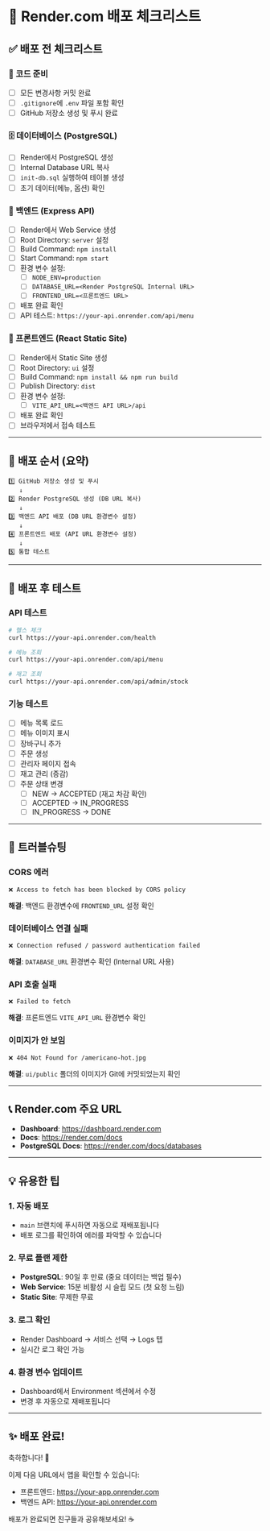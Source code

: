 # 🚀 Render.com 배포 체크리스트

## ✅ 배포 전 체크리스트

### 📝 코드 준비
- [ ] 모든 변경사항 커밋 완료
- [ ] `.gitignore`에 `.env` 파일 포함 확인
- [ ] GitHub 저장소 생성 및 푸시 완료

### 🗄️ 데이터베이스 (PostgreSQL)
- [ ] Render에서 PostgreSQL 생성
- [ ] Internal Database URL 복사
- [ ] `init-db.sql` 실행하여 테이블 생성
- [ ] 초기 데이터(메뉴, 옵션) 확인

### 🔧 백엔드 (Express API)
- [ ] Render에서 Web Service 생성
- [ ] Root Directory: `server` 설정
- [ ] Build Command: `npm install`
- [ ] Start Command: `npm start`
- [ ] 환경 변수 설정:
  - [ ] `NODE_ENV=production`
  - [ ] `DATABASE_URL=<Render PostgreSQL Internal URL>`
  - [ ] `FRONTEND_URL=<프론트엔드 URL>`
- [ ] 배포 완료 확인
- [ ] API 테스트: `https://your-api.onrender.com/api/menu`

### 🎨 프론트엔드 (React Static Site)
- [ ] Render에서 Static Site 생성
- [ ] Root Directory: `ui` 설정
- [ ] Build Command: `npm install && npm run build`
- [ ] Publish Directory: `dist`
- [ ] 환경 변수 설정:
  - [ ] `VITE_API_URL=<백엔드 API URL>/api`
- [ ] 배포 완료 확인
- [ ] 브라우저에서 접속 테스트

---

## 🔄 배포 순서 (요약)

```
1️⃣ GitHub 저장소 생성 및 푸시
   ↓
2️⃣ Render PostgreSQL 생성 (DB URL 복사)
   ↓
3️⃣ 백엔드 API 배포 (DB URL 환경변수 설정)
   ↓
4️⃣ 프론트엔드 배포 (API URL 환경변수 설정)
   ↓
5️⃣ 통합 테스트
```

---

## 🧪 배포 후 테스트

### API 테스트
```bash
# 헬스 체크
curl https://your-api.onrender.com/health

# 메뉴 조회
curl https://your-api.onrender.com/api/menu

# 재고 조회
curl https://your-api.onrender.com/api/admin/stock
```

### 기능 테스트
- [ ] 메뉴 목록 로드
- [ ] 메뉴 이미지 표시
- [ ] 장바구니 추가
- [ ] 주문 생성
- [ ] 관리자 페이지 접속
- [ ] 재고 관리 (증감)
- [ ] 주문 상태 변경
  - [ ] NEW → ACCEPTED (재고 차감 확인)
  - [ ] ACCEPTED → IN_PROGRESS
  - [ ] IN_PROGRESS → DONE

---

## 🐛 트러블슈팅

### CORS 에러
```
❌ Access to fetch has been blocked by CORS policy
```
**해결**: 백엔드 환경변수에 `FRONTEND_URL` 설정 확인

### 데이터베이스 연결 실패
```
❌ Connection refused / password authentication failed
```
**해결**: `DATABASE_URL` 환경변수 확인 (Internal URL 사용)

### API 호출 실패
```
❌ Failed to fetch
```
**해결**: 프론트엔드 `VITE_API_URL` 환경변수 확인

### 이미지가 안 보임
```
❌ 404 Not Found for /americano-hot.jpg
```
**해결**: `ui/public` 폴더의 이미지가 Git에 커밋되었는지 확인

---

## 📞 Render.com 주요 URL

- **Dashboard**: https://dashboard.render.com
- **Docs**: https://render.com/docs
- **PostgreSQL Docs**: https://render.com/docs/databases

---

## 💡 유용한 팁

### 1. 자동 배포
- `main` 브랜치에 푸시하면 자동으로 재배포됩니다
- 배포 로그를 확인하여 에러를 파악할 수 있습니다

### 2. 무료 플랜 제한
- **PostgreSQL**: 90일 후 만료 (중요 데이터는 백업 필수)
- **Web Service**: 15분 비활성 시 슬립 모드 (첫 요청 느림)
- **Static Site**: 무제한 무료

### 3. 로그 확인
- Render Dashboard → 서비스 선택 → Logs 탭
- 실시간 로그 확인 가능

### 4. 환경 변수 업데이트
- Dashboard에서 Environment 섹션에서 수정
- 변경 후 자동으로 재배포됩니다

---

## ✨ 배포 완료!

축하합니다! 🎉

이제 다음 URL에서 앱을 확인할 수 있습니다:
- 프론트엔드: https://your-app.onrender.com
- 백엔드 API: https://your-api.onrender.com

배포가 완료되면 친구들과 공유해보세요! ☕


